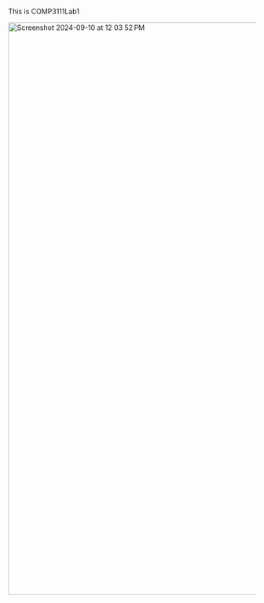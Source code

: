 This is COMP3111Lab1


<img width="1162" alt="Screenshot 2024-09-10 at 12 03 52 PM" src="https://github.com/user-attachments/assets/7d3b0f68-11ac-4c57-ac53-c7681d2815d2">
